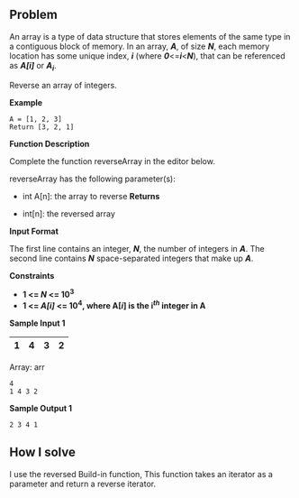 
## Problem
An array is a type of data structure that stores elements of the same type in a contiguous block of memory. In an array, **_A_**, of size **_N_**, each memory location has some unique index, **_i_** (where **_0_**<=**_i_**<**_N_**), that can be referenced as **_A[i]_** or **_A<sub>i</sub>_**.

Reverse an array of integers.

**Example**
```
A = [1, 2, 3]
Return [3, 2, 1]
```


**Function Description**

Complete the function reverseArray in the editor below.

reverseArray has the following parameter(s):

- int A[n]: the array to reverse
**Returns**

- int[n]: the reversed array


**Input Format**

The first line contains an integer, **_N_**, the number of integers in **_A_**.
The second line contains **_N_** space-separated integers that make up **_A_**.

**Constraints**

- **1 <= _N_ <= 10<sup>3</sup>**
- **1 <= _A[_i_]_ <= 10<sup>4</sup>, where A[_i_] is the i<sup>_th_</sup> integer in **A****

 
**Sample Input 1**

| 1   | 4   | 3   | 2   |
|-----|-----|-----|-----|
Array: arr
```
4
1 4 3 2
```


**Sample Output 1**
```
2 3 4 1
```

## How I solve
I use the reversed Build-in function, This function takes an iterator as a parameter and return a reverse iterator.